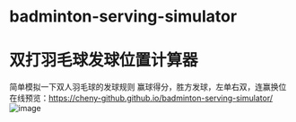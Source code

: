 # badminton-serving-simulator
# 双打羽毛球发球位置计算器
简单模拟一下双人羽毛球的发球规则
赢球得分，胜方发球，左单右双，连赢换位
</br>
在线预览：https://cheny-github.github.io/badminton-serving-simulator/
![image](https://user-images.githubusercontent.com/25857441/200175908-581b9c0a-e862-4725-b6fb-8e9bf76e0295.png)
